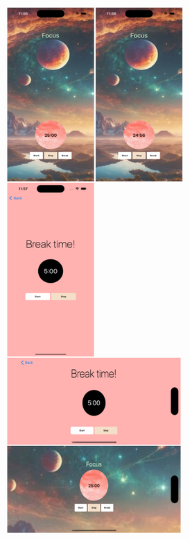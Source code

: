 <img src="1.png" alt="Alt text" width="200" height="400"> <img src="2.png" alt="Alt text" width="200" height="400"> <img src="3.png" alt="Alt text" width="200" height="400"> <img src="4.png" alt="Alt text" width="400" height="200"> <img src="5.png" alt="Alt text" width="400" height="200">


